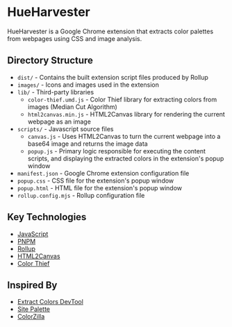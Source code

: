 # HueHarvester

HueHarvester is a Google Chrome extension that extracts color palettes from webpages using CSS and image analysis.

## Directory Structure
- `dist/` - Contains the built extension script files produced by Rollup
- `images/` - Icons and images used in the extension
- `lib/` - Third-party libraries
  - `color-thief.umd.js` - Color Thief library for extracting colors from images (Median Cut Algorithm)
  - `html2canvas.min.js` - HTML2Canvas library for rendering the current webpage as an image
- `scripts/` - Javascript source files
  - `canvas.js` - Uses HTML2Canvas to turn the current webpage into a base64 image and returns the image data
  - `popup.js` - Primary logic responsible for executing the content scripts, and displaying the extracted colors in the extension's popup window
- `manifest.json` - Google Chrome extension configuration file
- `popup.css` - CSS file for the extension's popup window
- `popup.html` - HTML file for the extension's popup window
- `rollup.config.mjs` - Rollup configuration file

## Key Technologies
- [JavaScript](https://developer.mozilla.org/en-US/docs/Web/JavaScript)
- [PNPM](https://pnpm.io/)
- [Rollup](https://rollupjs.org/)
- [HTML2Canvas](https://html2canvas.hertzen.com/)
- [Color Thief](https://github.com/lokesh/color-thief)

## Inspired By
- [Extract Colors DevTool](https://github.com/guiexperttable/extract-colors-chrome-extension)
- [Site Palette](https://palette.site/)
- [ColorZilla](https://www.colorzilla.com/chrome/)